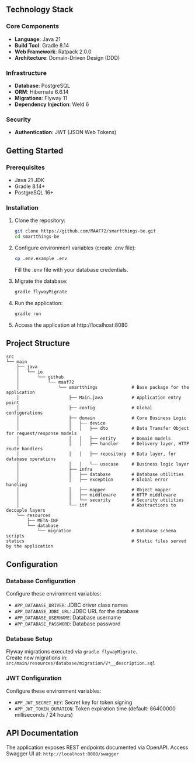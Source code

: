 ## Technology Stack

### Core Components
- **Language**: Java 21
- **Build Tool**: Gradle 8.14
- **Web Framework**: Ratpack 2.0.0
- **Architecture**: Domain-Driven Design (DDD)

### Infrastructure
- **Database**: PostgreSQL
- **ORM**: Hibernate 6.6.14
- **Migrations**: Flyway 11
- **Dependency Injection**: Weld 6

### Security
- **Authentication**: JWT (JSON Web Tokens)


## Getting Started

### Prerequisites
- Java 21 JDK
- Gradle 8.14+
- PostgreSQL 16+

### Installation
1. Clone the repository:
   ```bash
   git clone https://github.com/MAAF72/smartthings-be.git
   cd smartthings-be
2. Configure environment variables (create .env file):
   ```bash
   cp .env.example .env
   ```
   Fill the .env file with your database credentials.

3. Migrate the database:
   ```bash
   gradle flywayMigrate
   ```
4. Run the application:
   ```bash
   gradle run
   ```
5. Access the application at http://localhost:8080

## Project Structure
```
src 
└── main
    ├── java
    │   └── io
    │       └── github
    │           └── maaf72
    │               └── smartthings             # Base package for the application
    │                   ├── Main.java           # Application entry point
    │                   ├── config              # Global configurations
    │                   ├── domain              # Core Business Logic
    │                   │   ├── device          
    │                   │   │   ├── dto         # Data Transfer Object for request/response models
    │                   │   │   ├── entity      # Domain models
    │                   │   │   ├── handler     # Delivery layer, HTTP route handlers
    │                   │   │   ├── repository  # Data layer, for database operations
    │                   │   │   └── usecase     # Business logic layer
    │                   ├── infra
    │                   │   ├── database        # Database utilities
    │                   │   ├── exception       # Global error handling
    │                   │   ├── mapper          # Object mapper
    │                   │   ├── middleware      # HTTP middleware
    │                   │   └── security        # Security utilities
    │                   └── itf                 # Abstractions to decouple layers
    └── resources
        ├── META-INF
        └── database
            └── migration                       # Database schema scripts
statics                                         # Static files served by the application
```

## Configuration

### Database Configuration

Configure these environment variables:
- `APP_DATABASE_DRIVER`: JDBC driver class names 
- `APP_DATABASE_JDBC_URL`: JDBC URL for the database
- `APP_DATABASE_USERNAME`: Database username
- `APP_DATABASE_PASSWORD`: Database password

### Database Setup

Flyway migrations executed via `gradle flywayMigrate`. \
Create new migrations in: `src/main/resources/database/migration/V*__description.sql`

### JWT Configuration

Configure these environment variables:
- `APP_JWT_SECRET_KEY`: Secret key for token signing
- `APP_JWT_TOKEN_DURATION`: Token expiration time (default: 86400000 milliseconds / 24 hours)

## API Documentation
The application exposes REST endpoints documented via OpenAPI. Access Swagger UI at: ```http://localhost:8080/swagger```